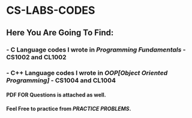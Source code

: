 # CS-LABS-CODES
## Here You Are Going To Find:

### - C Language codes I wrote in *Programming Fundamentals* - CS1002 and CL1002
### - C++ Language codes I wrote in *OOP[Object Oriented Programming]* - CS1004 and CL1004

#### PDF FOR Questions is attached as well.
#### Feel Free to practice from _PRACTICE PROBLEMS_.
